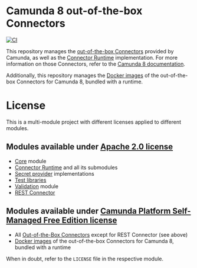 # Camunda 8 out-of-the-box Connectors

[![CI](https://github.com/camunda/connectors-bundle/actions/workflows/DEPLOY.yaml/badge.svg)](https://github.com/camunda/connectors-bundle/actions/workflows/DEPLOY.yml)

This repository manages the [out-of-the-box Connectors](./connectors) provided by Camunda,
as well as the [Connector Runtime](./connector-runtime) implementation.
For more information on those Connectors, refer to the
[Camunda 8 documentation](https://docs.camunda.io/docs/components/connectors/out-of-the-box-connectors/available-connectors-overview/).

Additionally, this repository manages the [Docker images](./bundle) of the out-of-the-box Connectors for Camunda 8, bundled with a runtime.

# License

This is a multi-module project with different licenses applied to different modules.

## Modules available under [Apache 2.0 license](https://www.apache.org/licenses/LICENSE-2.0)

* [Core](core) module 
* [Connector Runtime](connector-runtime) and all its submodules
* [Secret provider](secret-provider) implementations
* [Test libraries](test)
* [Validation](validation) module
* [REST Connector](connectors/http-json)

## Modules available under [Camunda Platform Self-Managed Free Edition license](https://camunda.com/legal/terms/cloud-terms-and-conditions/camunda-cloud-self-managed-free-edition-terms/)

* All [Out-of-the-Box Connectors](connectors) except for REST Connector (see above)
* [Docker images](bundle) of the out-of-the-box Connectors for Camunda 8, bundled with a runtime

When in doubt, refer to the `LICENSE` file in the respective module.
